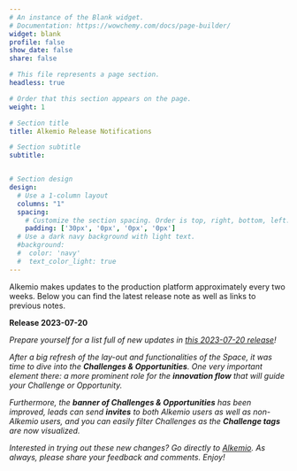 ```yaml
---
# An instance of the Blank widget.
# Documentation: https://wowchemy.com/docs/page-builder/
widget: blank
profile: false
show_date: false
share: false

# This file represents a page section.
headless: true

# Order that this section appears on the page.
weight: 1

# Section title
title: Alkemio Release Notifications

# Section subtitle
subtitle: 


# Section design
design:
  # Use a 1-column layout
  columns: "1"
  spacing:
    # Customize the section spacing. Order is top, right, bottom, left.
    padding: ['30px', '0px', '0px', '0px']
  # Use a dark navy background with light text.
  #background:
  #  color: 'navy'
  #  text_color_light: true
---
```

Alkemio makes updates to the production platform approximately every two weeks. Below you can find the latest release note as well as links to previous notes.
<p></p>
<b>Release 2023-07-20</b>
<p></p>

<i>Prepare yourself for a list full of new updates in [this 2023-07-20 release](https://alkem-25488729.hs-sites-eu1.com/alkemio-release-2023-07-20)!

After a big refresh of the lay-out and functionalities of the Space, it was time to dive into the <b>Challenges & Opportunities</b>. One very important element there: a more prominent role for the <b>innovation flow</b> that will guide your Challenge or Opportunity.

Furthermore, the <b>banner of Challenges & Opportunities</b> has been improved, leads can send <b>invites</b> to both Alkemio users as well as non-Alkemio users, and you can easily filter Challenges as the <b>Challenge tags</b> are now visualized.</i>

<i>Interested in trying out these new changes? Go directly to [Alkemio](https://alkem.io/?utm_source=hs_email&utm_medium=email&utm_content=64703278&_hsenc=p2ANqtz-9Giqo8QcZnf1CWdBLUSBKzmp4iMt-wvwbXM0qYcnNA30kdtBPsKqaaj3shSIvFGGfK-BM2cl2xAbSLj-JRK7VDK9TgcQ). As always, please share your feedback and comments. Enjoy!</i>
<p></p>
